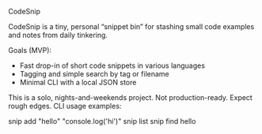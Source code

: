 CodeSnip

CodeSnip is a tiny, personal “snippet bin” for stashing small code examples and notes from daily tinkering.

Goals (MVP):
- Fast drop-in of short code snippets in various languages
- Tagging and simple search by tag or filename
- Minimal CLI with a local JSON store

This is a solo, nights-and-weekends project. Not production-ready. Expect rough edges.
CLI usage examples:

  snip add "hello" "console.log('hi')"
  snip list
  snip find hello
